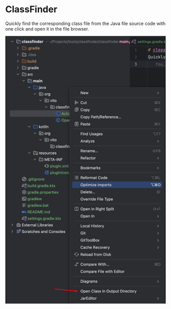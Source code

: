 # ClassFinder

Quickly find the corresponding class file from the Java file source code with one click and open it in the file browser.

![img_2.png](img_2.png)

